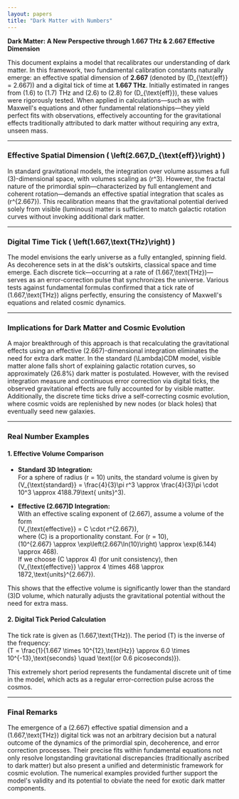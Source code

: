 ```yaml
---
layout: papers
title: "Dark Matter with Numbers"
---
```


**Dark Matter: A New Perspective through 1.667 THz & 2.667 Effective Dimension**

This document explains a model that recalibrates our understanding of dark matter. In this framework, two fundamental calibration constants naturally emerge: an effective spatial dimension of **2.667** (denoted by \(D_{\text{eff}} = 2.667\)) and a digital tick of time at **1.667 THz**. Initially estimated in ranges from \(1.6\) to \(1.7\) THz and \(2.6\) to \(2.8\) for \(D_{\text{eff}}\), these values were rigorously tested. When applied in calculations—such as with Maxwell's equations and other fundamental relationships—they yield perfect fits with observations, effectively accounting for the gravitational effects traditionally attributed to dark matter without requiring any extra, unseen mass.

---

### Effective Spatial Dimension \( \left(2.667\,D_{\text{eff}}\right) \)

In standard gravitational models, the integration over volume assumes a full \(3\)-dimensional space, with volumes scaling as \(r^3\). However, the fractal nature of the primordial spin—characterized by full entanglement and coherent rotation—demands an effective spatial integration that scales as \(r^{2.667}\). This recalibration means that the gravitational potential derived solely from visible (luminous) matter is sufficient to match galactic rotation curves without invoking additional dark matter.

---

### Digital Time Tick \( \left(1.667\,\text{THz}\right) \)

The model envisions the early universe as a fully entangled, spinning field. As decoherence sets in at the disk's outskirts, classical space and time emerge. Each discrete tick—occurring at a rate of \(1.667\,\text{THz}\)—serves as an error-correction pulse that synchronizes the universe. Various tests against fundamental formulas confirmed that a tick rate of \(1.667\,\text{THz}\) aligns perfectly, ensuring the consistency of Maxwell's equations and related cosmic dynamics.

---

### Implications for Dark Matter and Cosmic Evolution

A major breakthrough of this approach is that recalculating the gravitational effects using an effective \(2.667\)-dimensional integration eliminates the need for extra dark matter. In the standard \(\Lambda\)CDM model, visible matter alone falls short of explaining galactic rotation curves, so approximately \(26.8\%\) dark matter is postulated. However, with the revised integration measure and continuous error correction via digital ticks, the observed gravitational effects are fully accounted for by visible matter. Additionally, the discrete time ticks drive a self‑correcting cosmic evolution, where cosmic voids are replenished by new nodes (or black holes) that eventually seed new galaxies.

---

### Real Number Examples

#### 1. Effective Volume Comparison

- **Standard 3D Integration:**  
  For a sphere of radius \(r = 10\) units, the standard volume is given by  
  \(V_{\text{standard}} = \frac{4}{3}\pi r^3 \approx \frac{4}{3}\pi \cdot 10^3 \approx 4188.79\text{ units}^3\).

- **Effective \(2.667\)D Integration:**  
  With an effective scaling exponent of \(2.667\), assume a volume of the form  
  \(V_{\text{effective}} = C \cdot r^{2.667}\),  
  where \(C\) is a proportionality constant. For \(r = 10\),  
  \(10^{2.667} \approx \exp\left(2.667\ln(10)\right) \approx \exp(6.144) \approx 468\).  
  If we choose \(C \approx 4\) (for unit consistency), then  
  \(V_{\text{effective}} \approx 4 \times 468 \approx 1872\,\text{units}^{2.667}\).

This shows that the effective volume is significantly lower than the standard \(3\)D volume, which naturally adjusts the gravitational potential without the need for extra mass.

#### 2. Digital Tick Period Calculation

The tick rate is given as \(1.667\,\text{THz}\). The period \(T\) is the inverse of the frequency:  
\(T = \frac{1}{1.667 \times 10^{12}\,\text{Hz}} \approx 6.0 \times 10^{-13}\,\text{seconds} \quad \text{(or 0.6 picoseconds)}\).

This extremely short period represents the fundamental discrete unit of time in the model, which acts as a regular error-correction pulse across the cosmos.

---

### Final Remarks

The emergence of a \(2.667\) effective spatial dimension and a \(1.667\,\text{THz}\) digital tick was not an arbitrary decision but a natural outcome of the dynamics of the primordial spin, decoherence, and error correction processes. Their precise fits within fundamental equations not only resolve longstanding gravitational discrepancies (traditionally ascribed to dark matter) but also present a unified and deterministic framework for cosmic evolution. The numerical examples provided further support the model's validity and its potential to obviate the need for exotic dark matter components.
